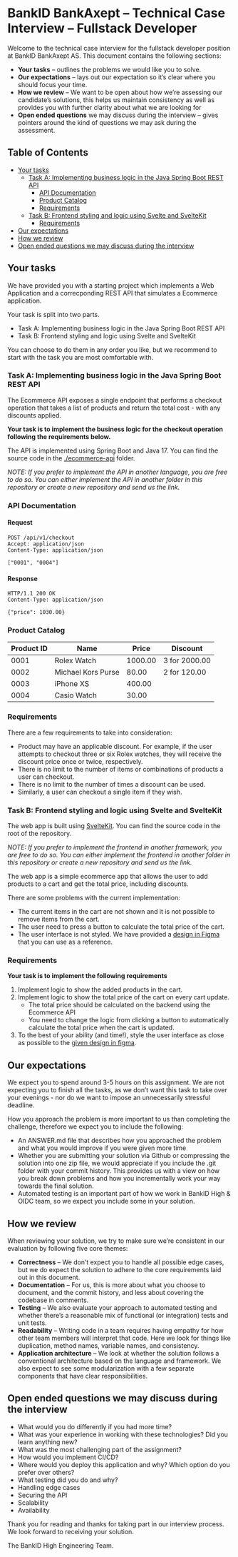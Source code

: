 # BankID BankAxept – Technical Case Interview – Fullstack Developer

Welcome to the technical case interview for the fullstack developer position at BankID BankAxept AS. This document contains the following sections:

* **Your tasks** – outlines the problems we would like you to solve.
* **Our expectations** – lays out our expectation so it’s clear where you should focus your time.
* **How we review** – We want to be open about how we’re assessing our candidate’s solutions, this helps us maintain consistency as well as provides you with further clarity about what we are looking for
* **Open ended questions** we may discuss during the interview – gives pointers around the kind of questions we may ask during the assessment.

## Table of Contents

* [Your tasks](#your-tasks)
  * [Task A: Implementing business logic in the Java Spring Boot REST API](#task-a-implementing-business-logic-in-the-java-spring-boot-rest-api)
    * [API Documentation](#api-documentation)
    * [Product Catalog](#product-catalog)
    * [Requirements](#requirements)
  * [Task B: Frontend styling and logic using Svelte and SvelteKit](#task-b-frontend-styling-and-logic-using-svelte-and-sveltekit)
    * [Requirements](#requirements-1)
* [Our expectations](#our-expectations)
* [How we review](#how-we-review)
* [Open ended questions we may discuss during the interview](#open-ended-questions-we-may-discuss-during-the-interview)


## Your tasks

We have provided you with a starting project which implements a Web Application and a correcponding REST API that simulates a Ecommerce application.

Your task is split into two parts.

* Task A: Implementing business logic in the Java Spring Boot REST API
* Task B: Frontend styling and logic using Svelte and SvelteKit

You can choose to do them in any order you like, but we recommend to start with the task you are most comfortable with.

### Task A: Implementing business logic in the Java Spring Boot REST API

The Ecommerce API exposes a single endpoint that performs a checkout operation that takes a list of products and return the total cost - with any discounts applied.

**Your task is to implement the business logic for the checkout operation following the requirements below.**

The API is implemented using Spring Boot and Java 17. You can find the source code in the [./ecommerce-api](./ecommerce-api/) folder.

_NOTE: If you prefer to implement the API in another language, you are free to do so. You can either implement the API in another folder in this repository or create a new repository and send us the link._

### API Documentation

#### Request
```http request
POST /api/v1/checkout
Accept: application/json
Content-Type: application/json

["0001", "0004"]
```

#### Response
```http response
HTTP/1.1 200 OK
Content-Type: application/json
    
{"price": 1030.00}
```

### Product Catalog

|Product ID|Name|Price|Discount|
|---|---|---|---|
|0001|Rolex Watch|1000.00|3 for 2000.00|
|0002|Michael Kors Purse|80.00|2 for 120.00|
|0003|iPhone XS|400.00||
|0004|Casio Watch|30.00||


### Requirements

There are a few requirements to take into consideration:

* Product may have an applicable discount. For example, if the user attempts to checkout three or six Rolex watches, they will receive the discount price once or twice, respectively.
* There is no limit to the number of items or combinations of products a user can checkout.
* There is no limit to the number of times a discount can be used.
* Similarly, a user can checkout a single item if they wish.

### Task B: Frontend styling and logic using Svelte and SvelteKit

The web app is built using [SvelteKit](https://kit.svelte.dev/). You can find the source code in the root of the repository.

_NOTE: If you prefer to implement the frontend in another framework, you are free to do so. You can either implement the frontend in another folder in this repository or create a new repository and send us the link._

The web app is a simple ecommerce app that allows the user to add products to a cart and get the total price, including discounts.

There are some problems with the current implementation:

* The current items in the cart are not shown and it is not possible to remove items from the cart.
* The user need to press a button to calculate the total price of the cart.
* The user interface is not styled. We have provided a [design in Figma](https://www.figma.com/file/VjvlYsZCoHNObTOk3OlCAn/BIDBAX-Tech-Interview-Assignment-Project-Tyr---Checkout?type=design&mode=design&t=cQyrqv3MRSe3R75V-1) that you can use as a reference.

### Requirements

**Your task is to implement the following requirements**

1. Implement logic to show the added products in the cart.
2. Implement logic to show the total price of the cart on every cart update. 
   * The total price should be calculated on the backend using the Ecommerce API
   * You need to change the logic from clicking a button to automatically calculate the total price when the cart is updated.
3. To the best of your ability (and time!), style the user interface as close as possible to the [given design in figma](https://www.figma.com/file/VjvlYsZCoHNObTOk3OlCAn/BIDBAX-Tech-Interview-Assignment-Project-Tyr---Checkout?type=design&mode=design&t=cQyrqv3MRSe3R75V-1).

## Our expectations

We expect you to spend around 3-5 hours on this assignment. We are not expecting you to finish all the tasks, as we don’t want this task to take over your evenings - nor do we want to impose an unnecessarily stressful deadline.

How you approach the problem is more important to us than completing the challenge, therefore we expect you to include the following:
* An ANSWER.md file that describes how you approached the problem and what you would improve if you were given more time
* Whether you are submitting your solution via Github or compressing the solution into one zip file, we would appreciate if you include the .git folder with your commit history. This provides us with a view on how you break down problems and how you incrementally work your way towards the final solution.
* Automated testing is an important part of how we work in BankID High & OIDC team, so we expect you include some in your solution.

## How we review

When reviewing your solution, we try to make sure we’re consistent in our evaluation by following five core themes:
* **Correctness** – We don’t expect you to handle all possible edge cases, but we do expect the solution to adhere to the core requirements laid out in this document.
* **Documentation** – For us, this is more about what you choose to document, and the commit history, and less about covering the codebase in comments.
* **Testing** – We also evaluate your approach to automated testing and whether there’s a reasonable mix of functional (or integration) tests and unit tests.
* **Readability** – Writing code in a team requires having empathy for how other team members will interpret that code. Here we look for things like duplication, method names, variable names, and consistency.
* **Application architecture** – We look at whether the solution follows a conventional architecture based on the language and framework. We also expect to see some modularization with a few separate components that have clear responsibilities.

## Open ended questions we may discuss during the interview

* What would you do differently if you had more time?
* What was your experience in working with these technologies? Did you learn anything new?
* What was the most challenging part of the assignment?
* How would you implement CI/CD?
* Where would you deploy this application and why? Which option do you prefer over others?
* What testing did you do and why?
* Handling edge cases
* Securing the API
* Scalability
* Availability

Thank you for reading and thanks for taking part in our interview process. We look forward to receiving your solution.

The BankID High Engineering Team.


